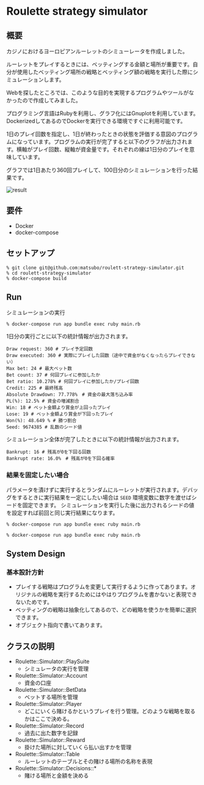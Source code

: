 # Roulette strategy simulator

## 概要

カジノにおけるヨーロピアンルーレットのシミューレータを作成しました。

ルーレットをプレイするときには、ベッティングする金額と場所が重要です。自分が使用したベッティング場所の戦略とベッティング額の戦略を実行した際にシミュレーションします。

Webを探したところでは、このような目的を実現するプログラムやツールがなかったので作成してみました。

プログラミング言語はRubyを利用し、グラフ化にはGnuplotを利用しています。DockerizedしてあるのでDockerを実行できる環境ですぐに利用可能です。

1日のプレイ回数を指定し、1日が終わったときの状態を評価する意図のプログラムになっています。プログラムの実行が完了すると以下のグラフが出力されます。横軸がプレイ回数、縦軸が資金量です。それぞれの線は1日分のプレイを意味しています。

グラフでは1日あたり360回プレイして、100日分のシミュレーションを行った結果です。


![result](https://user-images.githubusercontent.com/98103/200162790-ff4136e5-4267-4ecd-b087-c14df768bfed.png)

## 要件

- Docker
- docker-compose


## セットアップ

```
% git clone git@github.com:matsubo/roulett-strategy-simulator.git
% cd roulett-strategy-simulator
% docker-compose build
```


## Run

シミュレーションの実行

```
% docker-compose run app bundle exec ruby main.rb
```


1日分の実行ごとに以下の統計情報が出力されます。

```
Draw request: 360 # プレイ予定回数
Draw executed: 360 # 実際にプレイした回数（途中で資金がなくなったらプレイできない）
Max bet: 24 # 最大ベット数
Bet count: 37 # 何回プレイに参加したか
Bet ratio: 10.278% # 何回プレイに参加したか/プレイ回数
Credit: 225 # 最終残高
Absolute Drawdown: 77.778%　# 資金の最大落ち込み率
PL(%): 12.5% # 資金の増減割合
Win: 18 # ベット金額より賞金が上回ったプレイ
Lose: 19 # ベット金額より賞金が下回ったプレイ
Won(%): 48.649 % # 勝つ割合
Seed: 9674385 # 乱数のシード値
```


シミュレーション全体が完了したときに以下の統計情報が出力されます。
```
Bankrupt: 16 # 残高が0を下回る回数
Bankrupt rate: 16.0%　# 残高が0を下回る確率
```


### 結果を固定したい場合

パラメータを漬けずに実行するとランダムにルーレットが実行されます。デバッグをするときに実行結果を一定にしたい場合は `SEED` 環境変数に数字を渡せばシードを固定できます。
シミュレーションを実行した後に出力されるシードの値を設定すれば前回と同じ実行結果になります。


```
% docker-compose run app bundle exec ruby main.rb

```



```
% docker-compose run app bundle exec ruby main.rb
```


## System Design

### 基本設計方針

- プレイする戦略はプログラムを変更して実行するように作ってあります。オリジナルの戦略を実行するためにはやはりプログラムを書かないと表現できないためです。
- ベッティングの戦略は抽象化してあるので、どの戦略を使うかを簡単に選択できます。
- オブジェクト指向で書いてあります。

## クラスの説明

- Roulette::Simulator::PlaySuite
  - シミュレータの実行を管理
- Roulette::Simulator::Account
  - 資金の口座
- Roulette::Simulator::BetData
  - ベットする場所を管理
- Roulette::Simulator::Player
  - どこにいくら賭けるかというプレイを行う管理。どのような戦略を取るかはここで決める。
- Roulette::Simulator::Record
  - 過去に出た数字を記録
- Roulette::Simulator::Reward
  - 掛けた場所に対していくら払い出すかを管理
- Roulette::Simulator::Table
  - ルーレットのテーブルとその賭ける場所の名称を表現
- Roulette::Simulator::Decisions::*
  - 賭ける場所と金額を決める
